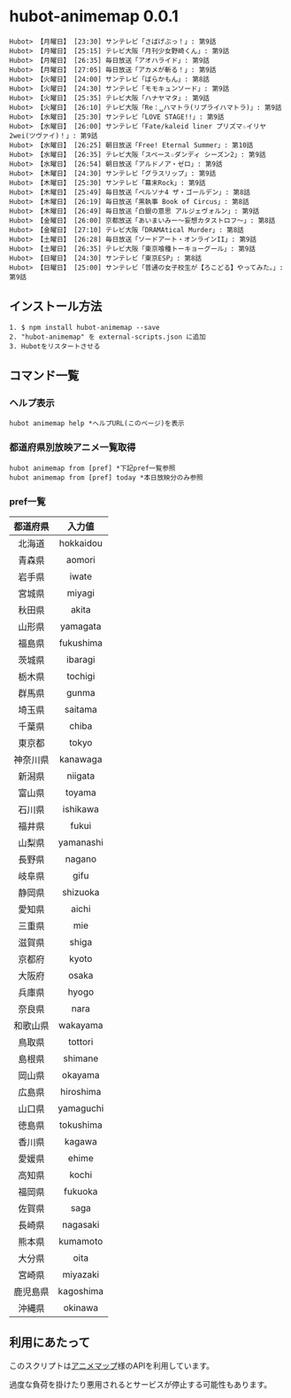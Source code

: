 # hubot-animemap 0.0.1
```
Hubot> 【月曜日】 [23:30] サンテレビ「さばげぶっ！」: 第9話
Hubot> 【月曜日】 [25:15] テレビ大阪「月刊少女野崎くん」: 第9話
Hubot> 【月曜日】 [26:35] 毎日放送「アオハライド」: 第9話
Hubot> 【月曜日】 [27:05] 毎日放送「アカメが斬る！」: 第9話
Hubot> 【火曜日】 [24:00] サンテレビ「ばらかもん」: 第8話
Hubot> 【火曜日】 [24:30] サンテレビ「モモキュンソード」: 第9話
Hubot> 【火曜日】 [25:35] テレビ大阪「ハナヤマタ」: 第9話
Hubot> 【火曜日】 [26:10] テレビ大阪「Re：␣ハマトラ(リプライハマトラ)」: 第9話
Hubot> 【水曜日】 [25:30] サンテレビ「LOVE STAGE!!」: 第9話
Hubot> 【水曜日】 [26:00] サンテレビ「Fate/kaleid liner プリズマ☆イリヤ 2wei(ツヴァイ)！」: 第9話
Hubot> 【水曜日】 [26:25] 朝日放送「Free! Eternal Summer」: 第10話
Hubot> 【水曜日】 [26:35] テレビ大阪「スペース☆ダンディ シーズン2」: 第9話
Hubot> 【水曜日】 [26:54] 朝日放送「アルドノア・ゼロ」: 第9話
Hubot> 【木曜日】 [24:30] サンテレビ「グラスリップ」: 第9話
Hubot> 【木曜日】 [25:30] サンテレビ「幕末Rock」: 第9話
Hubot> 【木曜日】 [25:49] 毎日放送「ペルソナ4 ザ・ゴールデン」: 第8話
Hubot> 【木曜日】 [26:19] 毎日放送「黒執事 Book of Circus」: 第8話
Hubot> 【木曜日】 [26:49] 毎日放送「白銀の意思 アルジェヴォルン」: 第9話
Hubot> 【金曜日】 [26:00] 京都放送「あいまいみー～妄想カタストロフ～」: 第8話
Hubot> 【金曜日】 [27:10] テレビ大阪「DRAMAtical Murder」: 第8話
Hubot> 【土曜日】 [26:28] 毎日放送「ソードアート・オンラインII」: 第9話
Hubot> 【土曜日】 [26:35] テレビ大阪「東京喰種トーキョーグール」: 第9話
Hubot> 【日曜日】 [24:30] サンテレビ「東京ESP」: 第8話
Hubot> 【日曜日】 [25:00] サンテレビ「普通の女子校生が【ろこどる】やってみた。」: 第9話
```

## インストール方法
```
1. $ npm install hubot-animemap --save
2. "hubot-animemap" を external-scripts.json に追加
3. Hubotをリスタートさせる
```

## コマンド一覧

### ヘルプ表示
```
hubot animemap help *ヘルプURL(このページ)を表示
```
### 都道府県別放映アニメ一覧取得
```
hubot animemap from [pref] *下記pref一覧参照
hubot animemap from [pref] today *本日放映分のみ参照
```

### pref一覧
都道府県   | 入力値
:---------:|:----------:
北海道     | hokkaidou
青森県     | aomori
岩手県     | iwate
宮城県     | miyagi
秋田県     | akita
山形県     | yamagata  
福島県     | fukushima
茨城県     | ibaragi
栃木県     | tochigi
群馬県     | gunma
埼玉県     | saitama
千葉県     | chiba
東京都     | tokyo
神奈川県   | kanawaga  
新潟県     | niigata
富山県     | toyama
石川県     | ishikawa  
福井県     | fukui
山梨県     | yamanashi
長野県     | nagano
岐阜県     | gifu
静岡県     | shizuoka  
愛知県     | aichi
三重県     | mie
滋賀県     | shiga
京都府     | kyoto
大阪府     | osaka
兵庫県     | hyogo
奈良県     | nara
和歌山県   | wakayama  
鳥取県     | tottori
島根県     | shimane
岡山県     | okayama
広島県     | hiroshima
山口県     | yamaguchi
徳島県     | tokushima
香川県     | kagawa
愛媛県     | ehime
高知県     | kochi
福岡県     | fukuoka
佐賀県     | saga
長崎県     | nagasaki  
熊本県     | kumamoto  
大分県     | oita
宮崎県     | miyazaki  
鹿児島県   | kagoshima
沖縄県     | okinawa

## 利用にあたって
このスクリプトは[アニメマップ](http://animemap.net/pages/api/)様のAPIを利用しています。

過度な負荷を掛けたり悪用されるとサービスが停止する可能性もあります。
